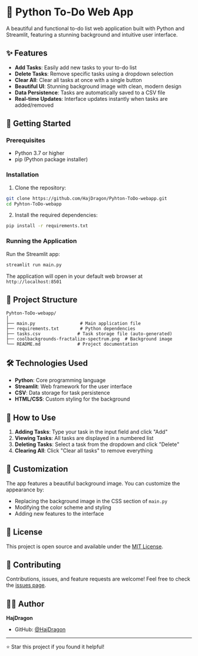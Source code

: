 # 📝 Python To-Do Web App

A beautiful and functional to-do list web application built with Python and Streamlit, featuring a stunning background and intuitive user interface.

## ✨ Features

- **Add Tasks**: Easily add new tasks to your to-do list
- **Delete Tasks**: Remove specific tasks using a dropdown selection
- **Clear All**: Clear all tasks at once with a single button
- **Beautiful UI**: Stunning background image with clean, modern design
- **Data Persistence**: Tasks are automatically saved to a CSV file
- **Real-time Updates**: Interface updates instantly when tasks are added/removed

## 🚀 Getting Started

### Prerequisites

- Python 3.7 or higher
- pip (Python package installer)

### Installation

1. Clone the repository:
```bash
git clone https://github.com/HajDragon/Pyhton-ToDo-webapp.git
cd Pyhton-ToDo-webapp
```

2. Install the required dependencies:
```bash
pip install -r requirements.txt
```

### Running the Application

Run the Streamlit app:
```bash
streamlit run main.py
```

The application will open in your default web browser at `http://localhost:8501`

## 📁 Project Structure

```
Pyhton-ToDo-webapp/
│
├── main.py                 # Main application file
├── requirements.txt        # Python dependencies
├── tasks.csv              # Task storage file (auto-generated)
├── coolbackgrounds-fractalize-spectrum.png  # Background image
└── README.md              # Project documentation
```

## 🛠️ Technologies Used

- **Python**: Core programming language
- **Streamlit**: Web framework for the user interface
- **CSV**: Data storage for task persistence
- **HTML/CSS**: Custom styling for the background

## 📝 How to Use

1. **Adding Tasks**: Type your task in the input field and click "Add"
2. **Viewing Tasks**: All tasks are displayed in a numbered list
3. **Deleting Tasks**: Select a task from the dropdown and click "Delete"
4. **Clearing All**: Click "Clear all tasks" to remove everything

## 🎨 Customization

The app features a beautiful background image. You can customize the appearance by:
- Replacing the background image in the CSS section of `main.py`
- Modifying the color scheme and styling
- Adding new features to the interface

## 📄 License

This project is open source and available under the [MIT License](LICENSE).

## 🤝 Contributing

Contributions, issues, and feature requests are welcome! Feel free to check the [issues page](https://github.com/HajDragon/Pyhton-ToDo-webapp/issues).

## 👨‍💻 Author

**HajDragon**
- GitHub: [@HajDragon](https://github.com/HajDragon)

---

⭐ Star this project if you found it helpful!
